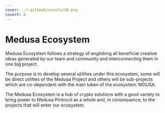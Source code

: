 ```yaml
---
cover: ../.gitbook/assets/30.png
coverY: 0
---
```


# Medusa Ecosystem



Medusa Ecosystem follows a strategy of englobing all beneficial creative ideas generated by our team and community and interconnecting them in one big project.

The purpose is to develop several utilities under this ecosystem, some will be direct utilities of the Medusa Project and others will be sub-projects which are co-dependent with the main token of the ecosystem: MDUSA.

The Medusa Ecosystem is a hub of crypto solutions with a good variety to bring power to Medusa Protocol as a whole and, in consequence, to the projects that will enter our ecosystem.
